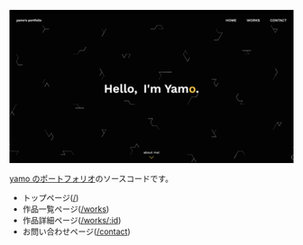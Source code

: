 [![portfolio](public/images/readme.png)](https://portfolio.yamo.dev)

[yamo のポートフォリオ](https://portfolio.yamo.dev)のソースコードです。

- トップページ([/](https://portfolio.yamo.dev/))
- 作品一覧ページ([/works](https://portfolio.yamo.dev/works))
- 作品詳細ページ([/works/:id](https://portfolio.yamo.dev/works/rhythmy))
- お問い合わせページ([/contact](https://portfolio.yamo.dev/contact))

